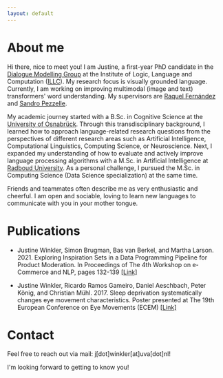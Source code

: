 ```yaml
---
layout: default
---
```


# About me
Hi there, nice to meet you! I am Justine, a first-year PhD candidate in the [Dialogue Modelling Group](https://dmg-illc.github.io/dmg/) at the Institute of Logic, Language and Computation ([ILLC](https://www.illc.uva.nl/)).
My research focus is visually grounded language. Currently, I am working on improving multimodal (image and text) transformers' word understanding. 
My supervisors are [Raquel Fernández](https://staff.fnwi.uva.nl/r.fernandezrovira/) and [Sandro Pezzelle](https://sandropezzelle.github.io/). 

My academic journey started with a B.Sc. in Cognitive Science at the [University of Osnabrück](https://www.uni-osnabrueck.de/startseite/). Through this transdisciplinary background, 
I learned how to approach language-related research questions from the perspectives of different research areas such as Artificial Intelligence, Computational Linguistics,  Computing Science, or Neuroscience.
Next, I expanded my understanding of how to evaluate and actively improve language processing algorithms with a M.Sc. in Artificial Intelligence at [Radboud University](https://www.ru.nl/english/). 
As a personal challenge, I pursued the M.Sc. in Computing Science (Data Science specialization) at the same time.

Friends and teammates often describe me as very enthusiastic and cheerful. I am open and sociable, loving to learn new languages to communicate with you in your mother tongue.

# Publications 
* Justine Winkler, Simon Brugman, Bas van Berkel, and Martha Larson. 2021. Exploring
Inspiration Sets in a Data Programming Pipeline for Product Moderation. In Proceedings of
The 4th Workshop on e-Commerce and NLP, pages 132-139
[[Link]](https://aclanthology.org/2021.ecnlp-1.16.pdf)

* Justine Winkler, Ricardo Ramos Gameiro, Daniel Aeschbach, Peter König, and Christian
Mühl. 2017. Sleep deprivation systematically changes eye movement characteristics. Poster
presented at The 19th European Conference on Eye Movements (ECEM)
[[Link]](https://elib.dlr.de/114832/)

# Contact 
Feel free to reach out via mail: j[dot]winkler[at]uva[dot]nl! 

I'm looking forward to getting to know you!
